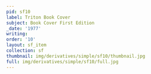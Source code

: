 ```yaml
---
pid: sf10
label: Triton Book Cover
subject: Book Cover First Edition
_date: '1977'
writing: 
order: '10'
layout: sf_item
collection: sf
thumbnail: img/derivatives/simple/sf10/thumbnail.jpg
full: img/derivatives/simple/sf10/full.jpg
---
```

